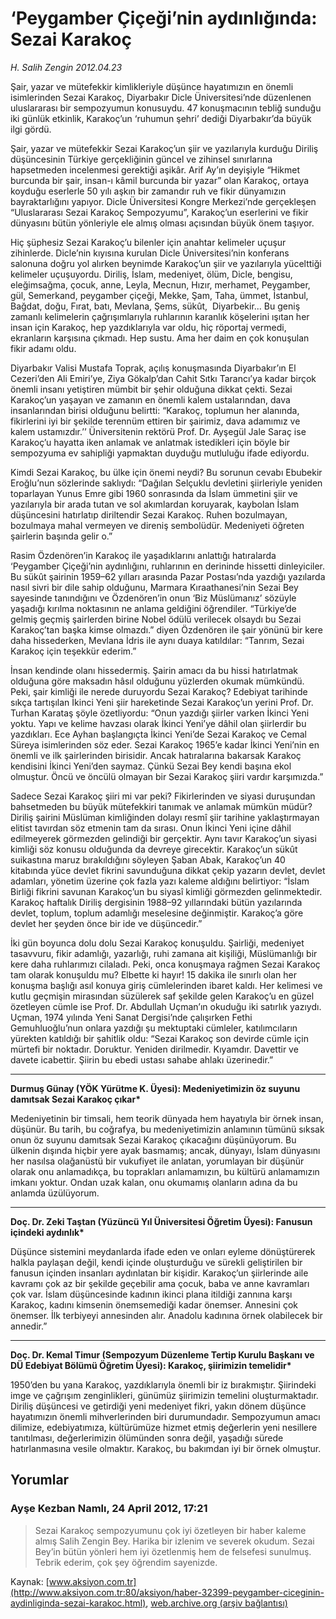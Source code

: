# ‘Peygamber Çiçeği’nin aydınlığında: Sezai Karakoç

*H. Salih Zengin 2012.04.23*

<div class="news-detail-text-todays">
 <div>
 </div>
 <div>
 </div>
 <div id="newsSpot">
  <font class="detail-spot">
   Şair, yazar ve mütefekkir kimlikleriyle düşünce hayatımızın en önemli isimlerinden Sezai Karakoç, Diyarbakır Dicle Üniversitesi’nde düzenlenen uluslararası bir sempozyumun konusuydu. 47 konuşmacının tebliğ sunduğu iki günlük etkinlik, Karakoç’un ‘ruhumun şehri’ dediği Diyarbakır’da büyük ilgi gördü.
  </font>
 </div>
 <div id="newsText">
  <font class="detail-text">
   <p>
    Şair, yazar ve mütefekkir Sezai Karakoç’un şiir ve yazılarıyla kurduğu Diriliş düşüncesinin Türkiye gerçekliğinin güncel ve zihinsel sınırlarına hapsetmeden incelenmesi gerektiği aşikâr. Arif Ay’ın deyişiyle “Hikmet burcunda bir şair, insan-ı kâmil burcunda bir yazar” olan Karakoç, ortaya koyduğu eserlerle 50 yılı aşkın bir zamandır ruh ve fikir dünyamızın bayraktarlığını yapıyor. Dicle Üniversitesi Kongre Merkezi’nde gerçekleşen “Uluslararası Sezai Karakoç Sempozyumu”, Karakoç’un eserlerini ve fikir dünyasını bütün yönleriyle ele almış olması açısından büyük önem taşıyor.
   </p>
   <p>
    Hiç şüphesiz Sezai Karakoç’u bilenler için anahtar kelimeler uçuşur zihinlerde. Dicle’nin kıyısına kurulan Dicle Üniversitesi’nin konferans salonuna doğru yol alırken beynimde Karakoç’un şiir ve yazılarıyla yücelttiği kelimeler uçuşuyordu. Diriliş, İslam, medeniyet, ölüm, Dicle, bengisu, eleğimsağma, çocuk, anne, Leyla, Mecnun, Hızır, merhamet, Peygamber, gül, Semerkand, peygamber çiçeği, Mekke, Şam, Taha, ümmet, İstanbul, Bağdat, doğu, Fırat, batı, Mevlana, Şems, sükût,  Diyarbekir... Bu geniş zamanlı kelimelerin çağrışımlarıyla ruhlarının karanlık köşelerini ışıtan her insan için Karakoç, hep yazdıklarıyla var oldu, hiç röportaj vermedi, ekranların karşısına çıkmadı. Hep sustu. Ama her daim en çok konuşulan fikir adamı oldu.
   </p>
   <p>
    Diyarbakır Valisi Mustafa Toprak, açılış konuşmasında Diyarbakır’ın El Cezeri’den Ali Emiri’ye, Ziya Gökalp’dan Cahit Sıtkı Tarancı’ya kadar birçok önemli insanı yetiştiren mümbit bir şehir olduğuna dikkat çekti. Sezai Karakoç’un yaşayan ve zamanın en önemli kalem ustalarından, dava insanlarından birisi olduğunu belirtti: “Karakoç, toplumun her alanında, fikirlerini iyi bir şekilde terennüm ettiren bir şairimiz, dava adamımız ve kalem ustamızdır.’’ Üniversitenin rektörü Prof. Dr. Ayşegül Jale Saraç ise Karakoç’u hayatta iken anlamak ve anlatmak istedikleri için böyle bir sempozyuma ev sahipliği yapmaktan duyduğu mutluluğu ifade ediyordu.
   </p>
   <p>
    Kimdi Sezai Karakoç, bu ülke için önemi neydi? Bu sorunun cevabı Ebubekir Eroğlu’nun sözlerinde saklıydı: “Dağılan Selçuklu devletini şiirleriyle yeniden toparlayan Yunus Emre gibi 1960 sonrasında da İslam ümmetini şiir ve yazılarıyla bir arada tutan ve sol akımlardan koruyarak, kaybolan İslam düşüncesini hatırlatıp diriltendir Sezai Karakoç. Ruhen bozulmayan, bozulmaya mahal vermeyen ve direniş sembolüdür. Medeniyeti öğreten şairlerin başında gelir o.”
   </p>
   <p>
    Rasim Özdenören’in Karakoç ile yaşadıklarını anlattığı hatıralarda ‘Peygamber Çiçeği’nin aydınlığını, ruhlarının en derininde hissetti dinleyiciler. Bu sükût şairinin 1959–62 yılları arasında Pazar Postası’nda yazdığı yazılarda nasıl sivri bir dile sahip olduğunu, Marmara Kıraathanesi’nin Sezai Bey sayesinde tanındığını ve Özdenören’in onun ‘Biz Müslümanız’ sözüyle yaşadığı kırılma noktasının ne anlama geldiğini öğrendiler. “Türkiye’de gelmiş geçmiş şairlerden birine Nobel ödülü verilecek olsaydı bu Sezai Karakoç’tan başka kimse olmazdı.” diyen Özdenören ile şair yönünü bir kere daha hissederken, Mevlana İdris ile aynı duaya katıldılar: “Tanrım, Sezai Karakoç için teşekkür ederim.”
   </p>
   <p>
    İnsan kendinde olanı hissedermiş. Şairin amacı da bu hissi hatırlatmak olduğuna göre maksadın hâsıl olduğunu yüzlerden okumak mümkündü. Peki, şair kimliği ile nerede duruyordu Sezai Karakoç? Edebiyat tarihinde sıkça tartışılan İkinci Yeni şiir hareketinde Sezai Karakoç’un yerini Prof. Dr. Turhan Karataş şöyle özetliyordu: “Onun yazdığı şiirler varken İkinci Yeni yoktu. Yapı ve kelime havzası olarak İkinci Yeni’ye dâhil olan şiirlerdir bu yazdıkları. Ece Ayhan başlangıçta İkinci Yeni’de Sezai Karakoç ve Cemal Süreya isimlerinden söz eder. Sezai Karakoç 1965’e kadar İkinci Yeni’nin en önemli ve ilk şairlerinden birisidir. Ancak hatıralarına bakarsak Karakoç kendisini İkinci Yeni’den saymaz. Çünkü Sezai Bey kendi başına ekol olmuştur. Öncü ve öncülü olmayan bir Sezai Karakoç şiiri vardır karşımızda.”
   </p>
   <p>
    Sadece Sezai Karakoç şiiri mi var peki? Fikirlerinden ve siyasi duruşundan bahsetmeden bu büyük mütefekkiri tanımak ve anlamak mümkün müdür? Diriliş şairini Müslüman kimliğinden dolayı resmî şiir tarihine yaklaştırmayan elitist tavırdan söz etmenin tam da sırası. Onun İkinci Yeni içine dâhil edilmeyerek görmezden gelindiği bir gerçektir. Aynı tavır Karakoç’un siyasi kimliği söz konusu olduğunda da devreye girecektir. Karakoç’un sükût suikastına maruz bırakıldığını söyleyen Şaban Abak, Karakoç’un 40 kitabında yüce devlet fikrini savunduğuna dikkat çekip yazarın devlet, devlet adamları, yönetim üzerine çok fazla yazı kaleme aldığını belirtiyor: “İslam Birliği fikrini savunan Karakoç’un bu siyasî kimliği görmezden gelinmektedir. Karakoç haftalık Diriliş dergisinin 1988–92 yıllarındaki bütün yazılarında devlet, toplum, toplum adamlığı meselesine değinmiştir. Karakoç’a göre devlet her şeyden önce bir ide ve düşüncedir.”
   </p>
   <p>
    İki gün boyunca dolu dolu Sezai Karakoç konuşuldu. Şairliği, medeniyet tasavvuru, fikir adamlığı, yazarlığı, ruhi zamana ait kişiliği, Müslümanlığı bir kere daha ruhlarımızı cilaladı. Peki, onca konuşmaya rağmen Sezai Karakoç tam olarak konuşuldu mu? Elbette ki hayır! 15 dakika ile sınırlı olan her konuşma başlığı asıl konuya giriş cümlelerinden ibaret kaldı. Her kelimesi ve kutlu geçmişin mirasından süzülerek saf şekilde gelen Karakoç’u en güzel özetleyen cümle ise Prof. Dr. Abdullah Uçman’ın okuduğu iki satırlık yazıydı. Uçman, 1974 yılında Yeni Sanat Dergisi’nde çalışırken Fethi Gemuhluoğlu’nun onlara yazdığı şu mektuptaki cümleler, katılımcıların yürekten katıldığı bir şahitlik oldu: “Sezai Karakoç son devirde cümle için mürtefi bir noktadır. Doruktur. Yeniden dirilmedir. Kıyamdır. Davettir ve davete icabettir. Şiirin bu ebedi ustası sahabe ahlakı üzerinedir.”
   </p>
   <hr/>
   <p>
   </p>
   <p>
    <strong>
     Durmuş Günay (YÖK Yürütme K. Üyesi): Medeniyetimizin öz suyunu damıtsak Sezai Karakoç çıkar*
    </strong>
   </p>
   <p>
    Medeniyetinin bir timsali, hem teorik dünyada hem hayatıyla bir örnek insan, düşünür. Bu tarih, bu coğrafya, bu medeniyetimizin anlamının tümünü sıksak onun öz suyunu damıtsak Sezai Karakoç çıkacağını düşünüyorum. Bu ülkenin dışında hiçbir yere ayak basmamış; ancak, dünyayı, İslam dünyasını her nasılsa olağanüstü bir vukufiyet ile anlatan, yorumlayan bir düşünür olarak onu anlamadıkça, bu toprakları anlamamızın, bu kültürü anlamamızın imkanı yoktur. Ondan uzak kalan, onu okumamış olanların adına da bu anlamda üzülüyorum.
   </p>
   <hr/>
   <p>
    <strong>
     Doç. Dr. Zeki Taştan (Yüzüncü Yıl Üniversitesi Öğretim Üyesi): Fanusun içindeki aydınlık*
    </strong>
   </p>
   <p>
    Düşünce sistemini meydanlarda ifade eden ve onları eyleme dönüştürerek halkla paylaşan değil, kendi içinde oluşturduğu ve sürekli geliştirilen bir fanusun içinden insanları aydınlatan bir kişidir. Karakoç’un şiirlerinde aile kavramı çok az bir şekilde geçebilir ama çocuk, baba ve anne kavramları çok var. İslam düşüncesinde kadının ikinci plana itildiği zannına karşı Karakoç, kadını kimsenin önemsemediği kadar önemser. Annesini çok önemser. İlk terbiyeyi annesinden alır. Anadolu kadınına örnek olabilecek bir annedir.”
   </p>
   <hr/>
   <p>
    <strong>
     Doç. Dr. Kemal Timur (Sempozyum Düzenleme Tertip Kurulu Başkanı ve DÜ Edebiyat Bölümü Öğretim Üyesi): Karakoç, şiirimizin temelidir*
    </strong>
   </p>
   <p>
    1950’den bu yana Karakoç, yazdıklarıyla önemli bir iz bırakmıştır. Şiirindeki imge ve çağrışım zenginlikleri, günümüz şiirimizin temelini oluşturmaktadır. Diriliş düşüncesi ve getirdiği yeni medeniyet fikri, yakın dönem düşünce hayatımızın önemli mihverlerinden biri durumundadır. Sempozyumun amacı dilimize, edebiyatımıza, kültürümüze hizmet etmiş değerlerin yeni nesillere tanıtılması, değerlerimizin ölümünden sonra değil, yaşadığı sürede hatırlanmasına vesile olmaktır. Karakoç, bu bakımdan iyi bir örnek olmuştur.
   </p>
  </font>
 </div>
 <div>
 </div>
 <div>
 </div>
</div>


## Yorumlar

### Ayşe Kezban Namlı, 24 April 2012, 17:21
> Sezai Karakoç sempozyumunu çok iyi özetleyen bir haber kaleme almış Salih Zengin Bey. Harika bir izlenim ve severek okudum. Sezai Bey’in bütün yönleri hem iyi özetlenmiş hem de felsefesi sunulmuş. Tebrik ederim, çok şey öğrendim sayenizde.

Kaynak: [www.aksiyon.com.tr](http://www.aksiyon.com.tr:80/aksiyon/haber-32399-peygamber-ciceginin-aydinliginda-sezai-karakoc.html), [web.archive.org (arşiv bağlantısı)](http://web.archive.org/web/20120620175436/http://www.aksiyon.com.tr:80/aksiyon/haber-32399-peygamber-ciceginin-aydinliginda-sezai-karakoc.html)
